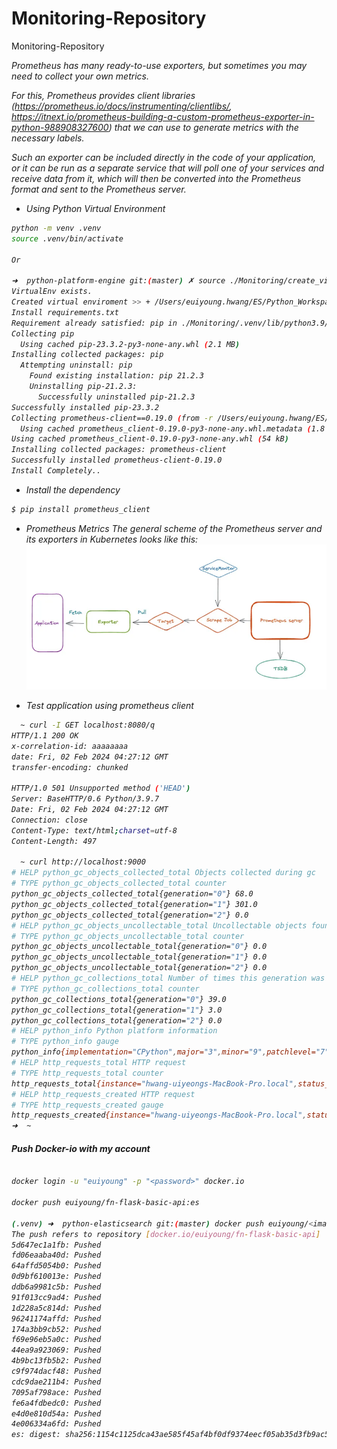 
# Monitoring-Repository
Monitoring-Repository

<i>Prometheus has many ready-to-use exporters, but sometimes you may need to collect your own metrics.

For this, Prometheus provides client libraries <i>(https://prometheus.io/docs/instrumenting/clientlibs/, https://itnext.io/prometheus-building-a-custom-prometheus-exporter-in-python-988908327600)</i> that we can use to generate metrics with the necessary labels.

Such an exporter can be included directly in the code of your application, or it can be run as a separate service that will poll one of your services and receive data from it, which will then be converted into the Prometheus format and sent to the Prometheus server.

- Using Python Virtual Environment
```bash
python -m venv .venv
source .venv/bin/activate

Or

➜  python-platform-engine git:(master) ✗ source ./Monitoring/create_virtual_env.sh
VirtualEnv exists.
Created virtual enviroment >> + /Users/euiyoung.hwang/ES/Python_Workspace/python-platform-engine/Monitoring/.venv/bin/activate
Install requirements.txt
Requirement already satisfied: pip in ./Monitoring/.venv/lib/python3.9/site-packages (21.2.3)
Collecting pip
  Using cached pip-23.3.2-py3-none-any.whl (2.1 MB)
Installing collected packages: pip
  Attempting uninstall: pip
    Found existing installation: pip 21.2.3
    Uninstalling pip-21.2.3:
      Successfully uninstalled pip-21.2.3
Successfully installed pip-23.3.2
Collecting prometheus-client==0.19.0 (from -r /Users/euiyoung.hwang/ES/Python_Workspace/python-platform-engine/Monitoring/requirements.txt (line 1))
  Using cached prometheus_client-0.19.0-py3-none-any.whl.metadata (1.8 kB)
Using cached prometheus_client-0.19.0-py3-none-any.whl (54 kB)
Installing collected packages: prometheus-client
Successfully installed prometheus-client-0.19.0
Install Completely..
```

- Install the dependency
```bash
$ pip install prometheus_client
```

- Prometheus Metrics
The general scheme of the Prometheus server and its exporters in Kubernetes looks like this:
![Alt text](../screenshot/Prometheus.png)


- Test application using prometheus client
```bash
  ~ curl -I GET localhost:8080/q
HTTP/1.1 200 OK
x-correlation-id: aaaaaaaa
date: Fri, 02 Feb 2024 04:27:12 GMT
transfer-encoding: chunked

HTTP/1.0 501 Unsupported method ('HEAD')
Server: BaseHTTP/0.6 Python/3.9.7
Date: Fri, 02 Feb 2024 04:27:12 GMT
Connection: close
Content-Type: text/html;charset=utf-8
Content-Length: 497

  ~ curl http://localhost:9000
# HELP python_gc_objects_collected_total Objects collected during gc
# TYPE python_gc_objects_collected_total counter
python_gc_objects_collected_total{generation="0"} 68.0
python_gc_objects_collected_total{generation="1"} 301.0
python_gc_objects_collected_total{generation="2"} 0.0
# HELP python_gc_objects_uncollectable_total Uncollectable objects found during GC
# TYPE python_gc_objects_uncollectable_total counter
python_gc_objects_uncollectable_total{generation="0"} 0.0
python_gc_objects_uncollectable_total{generation="1"} 0.0
python_gc_objects_uncollectable_total{generation="2"} 0.0
# HELP python_gc_collections_total Number of times this generation was collected
# TYPE python_gc_collections_total counter
python_gc_collections_total{generation="0"} 39.0
python_gc_collections_total{generation="1"} 3.0
python_gc_collections_total{generation="2"} 0.0
# HELP python_info Python platform information
# TYPE python_info gauge
python_info{implementation="CPython",major="3",minor="9",patchlevel="7",version="3.9.7"} 1.0
# HELP http_requests_total HTTP request
# TYPE http_requests_total counter
http_requests_total{instance="hwang-uiyeongs-MacBook-Pro.local",status_code="200"} 2.0
# HELP http_requests_created HTTP request
# TYPE http_requests_created gauge
http_requests_created{instance="hwang-uiyeongs-MacBook-Pro.local",status_code="200"} 1.706847989438399e+09
➜  ~
```


#### Push Docker-io with my account
```bash

docker login -u "euiyoung" -p "<password>" docker.io

docker push euiyoung/fn-flask-basic-api:es

(.venv) ➜  python-elasticsearch git:(master) docker push euiyoung/<image_name>:<tag>
The push refers to repository [docker.io/euiyoung/fn-flask-basic-api]
5d647ec1a1fb: Pushed
fd06eaaba40d: Pushed
64affd5054b0: Pushed
0d9bf610013e: Pushed
ddb6a9981c5b: Pushed
91f013cc9ad4: Pushed
1d228a5c814d: Pushed
96241174affd: Pushed
174a3bb9cb52: Pushed
f69e96eb5a0c: Pushed
44ea9a923069: Pushed
4b9bc13fb5b2: Pushed
c9f974dacf48: Pushed
cdc9dae211b4: Pushed
7095af798ace: Pushed
fe6a4fdbedc0: Pushed
e4d0e810d54a: Pushed
4e006334a6fd: Pushed
es: digest: sha256:1154c1125dca43ae585f45af4bf0df9374eecf05ab35d3fb9ac5131e97b0ce22 size: 4101
